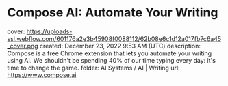 # Compose AI: Automate Your Writing

cover: https://uploads-ssl.webflow.com/601176a2e3b45908f0088112/62b08e6c1d12a017fb7c6a45_cover.png
created: December 23, 2022 9:53 AM (UTC)
description: Compose is a free Chrome extension that lets you automate your writing using AI. We shouldn't be spending 40% of our time typing every day: it's time to change the game.
folder: AI Systems / AI | Writing
url: https://www.compose.ai